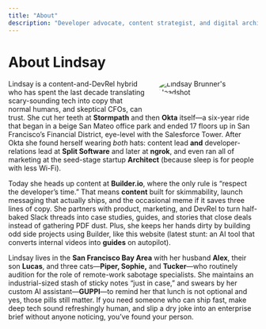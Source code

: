 ```yaml
---
title: "About"
description: "Developer advocate, content strategist, and digital architect who transforms complex technology into experiences that developers love."
---
```


# About Lindsay

<img src="/images/avatar-color-trans.png" alt="Lindsay Brunner's Headshot" class="headshot-placeholder" style="border-radius: 50%; max-width: 200px; height: auto; float: right; margin: 0 0 1.5rem 1.5rem;"/>

Lindsay is a content-and-DevRel hybrid who has spent the last decade translating scary-sounding tech into copy that normal humans, and skeptical CFOs, can trust. She cut her teeth at **Stormpath** and then **Okta** itself—a six-year ride that began in a beige San Mateo office park and ended 17 floors up in San Francisco’s Financial District, eye-level with the Salesforce Tower. After Okta she found herself wearing *both* hats: content lead **and** developer-relations lead at **Split Software** and later at **ngrok**, and even ran all of marketing at the seed-stage startup **Architect** (because sleep is for people with less Wi-Fi).

Today she heads up content at **Builder.io**, where the only rule is “respect the developer’s time.” That means **content** built for skimmability, launch messaging that actually ships, and the occasional meme if it saves three lines of copy. She partners with product, marketing, and DevRel to turn half-baked Slack threads into case studies, guides, and stories that close deals instead of gathering PDF dust. Plus, she keeps her hands dirty by building odd side projects using Builder, like this website (latest stunt: an AI tool that converts internal videos into **guides** on autopilot).

Lindsay lives in the **San Francisco Bay Area** with her husband **Alex**, their son **Lucas**, and three cats—**Piper, Sophie,** and **Tucker**—who routinely audition for the role of remote-work sabotage specialists. She maintains an industrial-sized stash of sticky notes “just in case,” and swears by her custom AI assistant—**GUPPI**—to remind her that lunch is not optional and yes, those pills still matter. If you need someone who can ship fast, make deep tech sound refreshingly human, and slip a dry joke into an enterprise brief without anyone noticing, you’ve found your person.
